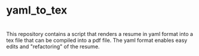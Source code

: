 # yaml_to_tex
#
This repository contains a script that renders a resume in yaml format into a tex file that can be compiled into a pdf file.
The yaml format enables easy edits and "refactoring" of the resume. 
